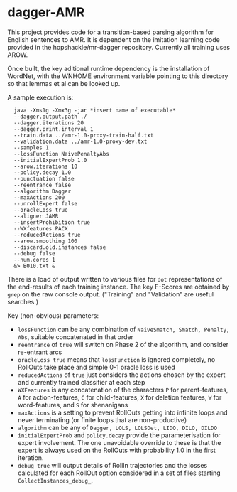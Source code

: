 # dagger-AMR

This project provides code for a transition-based parsing algorithm for English sentences to AMR. It is dependent on the imitation learning code provided in the hopshackle/mr-dagger repository. Currently all training uses AROW.

Once built, the key aditional runtime dependency is the installation of WordNet, with the WNHOME environment variable pointing to this directory so that lemmas et al can be looked up.

A sample execution is:
```
  java -Xms1g -Xmx3g -jar *insert name of executable*
  --dagger.output.path ./ 
  --dagger.iterations 20 
  --dagger.print.interval 1 
  --train.data ../amr-1.0-proxy-train-half.txt 
  --validation.data ../amr-1.0-proxy-dev.txt 
  --samples 1 
  --lossFunction NaivePenaltyAbs 
  --initialExpertProb 1.0 
  --arow.iterations 10 
  --policy.decay 1.0 
  --punctuation false 
  --reentrance false 
  --algorithm Dagger
  --maxActions 200 
  --unrollExpert false 
  --oracleLoss true 
  --aligner JAMR 
  --insertProhibition true 
  --WXfeatures PACX 
  --reducedActions true 
  --arow.smoothing 100 
  --discard.old.instances false 
  --debug false
  --num.cores 1 
  &> B010.txt &
```

There is a load of output written to various files for `dot` representations of the end-results of each training instance. The key F-Scores are obtained by `grep` on the raw console output. ("Training" and "Validation" are useful searches.)

Key (non-obvious) parameters:
* `lossFunction` can be any combination of `NaiveSmatch, Smatch, Penalty, Abs`, suitable concatenated in that order
* `reentrance` of `true` will switch on Phase 2 of the algorithm, and consider re-entrant arcs
* `oracleLoss true` means that `lossFunction` is ignored completely, no RollOuts take place and simple 0-1 oracle loss is used
* `reducedActions` of `true` just considers the actions chosen by the expert and currently trained classifier at each step
* `WXFeatures` is any concatenation of the characters `P` for parent-features, `A` for action-features, `C` for child-features, `X` for deletion features, `W` for word-features, and `S` for shenanigans
* `maxActions` is a setting to prevent RollOuts getting into infinite loops and never terminating (or finite loops that are non-productive)
* `algorithm` can be any of `Dagger, LOLS, LOLSDet, LIDO, DILO, DILDO`
* `initialExpertProb` and `policy.decay` provide the parameterisation for expert involvement. The one unavoidable override to these is that the expert is always used on the RollOuts with probability 1.0 in the first iteration.
* `debug true` will output details of RollIn trajectories and the losses calculated for each RollOut option considered in a set of files starting `CollectInstances_debug_`.

